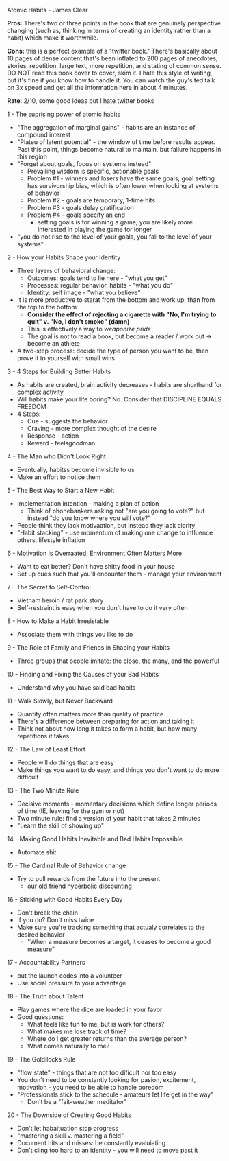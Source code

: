 Atomic Habits - James Clear

**Pros:** There's two or three points in the book that are genuinely perspective changing (such as, thinking in terms of creating an identity rather than a habit) which make it worthwhile. 

**Cons:** this is a perfect example of a "twitter book." There's basically about 10 pages of dense content that's been inflated to 200 pages of anecdotes, stories, repetition, large text, more repetition, and stating of common sense. DO NOT read this book cover to cover, skim it. I hate this style of writing, but it's fine if you know how to handle it. You can watch the guy's ted talk on 3x speed and get all the information here in about 4 minutes. 

**Rate**: 2/10, some good ideas but I hate twitter books

1 - The suprising power of atomic habits

- "The aggregation of marginal gains" - habits are an instance of compound interest
- "Plateu of latent potential" - the window of time before results appear. Past this point, things become natural to maintain, but failure happens in this region
- "Forget about goals, focus on systems instead"
  - Prevailing wisdom is specific, actionable goals
  - Problem #1 - winners and losers have the same goals; goal setting has survivorship bias, which is often lower when looking at systems of behavior
  - Problem #2 - goals are temporary, 1-time hits 
  - Problem #3 - goals delay gratification 
  - Problem #4 - goals specify an end
    - setting goals is for winning a game; you are likely more interested in playing the game for longer  
- "you do not rise to the level of your goals, you fall to the level of your systems"

2 - How your Habits Shape your Identity

- Three layers of behavioral change:
  - Outcomes: goals tend to lie here - "what you get"
  - Processes: regular behavior, habits - "what you do"
  - Identity: self image - "what you believe"
- It is more productive to starat from the bottom and work up, than from the top to the bottom
  - **Consider the effect of rejecting a cigarette with "No, I'm trying to quit" v. "No, I don't smoke" (damn)**
  - This is effectively a way to *weaponize pride*
  - The goal is not to read a book, but become a reader / work out -> become an athlete
- A two-step process: decide the type of person you want to be, then prove it to yourself with small wins

3 - 4 Steps for Building Better Habits

- As habits are created, brain activity decreases - habits are shorthand for complex activity
- Will habits make your life boring? No. Consider that DISCIPLINE EQUALS FREEDOM
- 4 Steps:
  - Cue - suggests the behavior
  - Craving - more complex thought of the desire
  - Response - action
  - Reward - feelsgoodman

4 - The Man who Didn't Look Right

- Eventually, habitss become invisible to us
- Make an effort to notice them 

5 - The Best Way to Start a New Habit

- Implementation intention - making a plan of action
  - Think of phonebankers asking not "are you going to vote?" but instead "do you know where you will vote?"
- People think they lack motivaation, but instead they lack clarity
- "Habit stacking" - use momentum of making one change to influence others, lifestyle inflation

6 - Motivation is Overraated; Environment Often Matters More

- Want to eat better? Don't have shitty food in your house
- Set up cues such that you'll encounter them - manage your environment

7 - The Secret to Self-Control

- Vietnam heroin / rat park story
- Self-restraint is easy when you don't have to do it very often

8 - How to Make a Habit Irresistable

- Associate them with things you like to do 

9 - The Role of Family and Friends in Shaping your Habits

- Three groups that people imitate: the close, the many, and the powerful

10 - Finding and Fixing the Causes of your Bad Habits

- Understand why you have said bad habits

11 - Walk Slowly, but Never Backward

- Quantity often matters more than quality of practice
- There's a difference between preparing for action and taking it
- Think not about how long it takes to form a habit, but how many repetitions it takes

12 - The Law of Least Effort

- People will do things that are easy
- Make things you want to do easy, and things you don't want to do more difficult

13 - The Two Minute Rule

- Decisive moments - momentary decisions which define longer periods of time (IE, leaving for the gym or not)
- Two minute rule: find a version of your habit that takes 2 minutes
- "Learn the skill of showing up"

14 - Making Good Habits Inevitable and Bad Habits Impossible

- Automate shit

15 - The Cardinal Rule of Behavior change

- Try to pull rewards from the future into the present
  - our old friend hyperbolic discounting

16 - Sticking with Good Habits Every Day

- Don't break the chain
- If you do? Don't miss twice
- Make sure you're tracking something that actualy correlates to the desired behavior
  - "When a measure becomes a target, it ceases to become a good measure"

17 - Accountability Partners

- put the launch codes into a volunteer
- Use social pressure to your advantage

18 - The Truth about Talent

- Play games where the dice are loaded in your favor
- Good questions:
  - What feels like fun to me, but is work for others?
  - What makes me lose track of time?
  - Where do I get greater returns than the average person?
  - What comes naturally to me?

19 - The Goldilocks Rule

- "flow state" - things that are not too dificult nor too easy 
- You don't need to be constantly looking for pasion, excitement, motivation - you need to be able to handle boredom
- "Professionals stick to the schedule - amateurs let life get in the way"
  - Don't be a "fait-weather meditator"

20 - The Downside of Creating Good Habits

- Don't let habaituation stop progress
- "mastering a skill v. mastering a field"
- Document hits and misses: be constantly evaluiating 
- Don't cling too hard to an identity - you will need to move past it